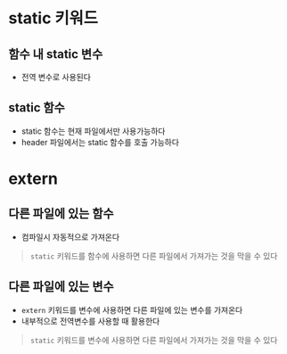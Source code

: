 # static 키워드

## 함수 내 static 변수

- 전역 변수로 사용된다

## static 함수

- static 함수는 현재 파일에서만 사용가능하다
- header 파일에서는 static 함수를 호출 가능하다

# extern

## 다른 파일에 있는 함수

- 컴파일시 자동적으로 가져온다
  
> `static` 키워드를 함수에 사용하면 다른 파일에서 가져가는 것을 막을 수 있다

## 다른 파일에 있는 변수

- `extern` 키워드를 변수에 사용하면 다른 파일에 있는 변수를 가져온다
- 내부적으로 전역변수를 사용할 때 활용한다

> `static` 키워드를 변수에 사용하면 다른 파일에서 가져가는 것을 막을 수 있다

